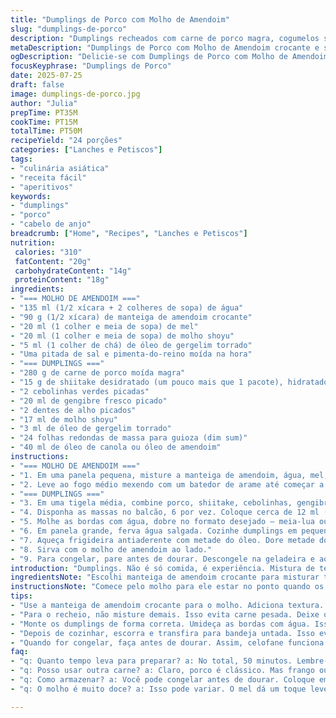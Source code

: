 ```yaml
---
title: "Dumplings de Porco com Molho de Amendoim"
slug: "dumplings-de-porco"
description: "Dumplings recheados com carne de porco magra, cogumelos shiitake hidratados e temperos típicos asiáticos. Acompanhados de um molho denso feito com manteiga de amendoim crocante, mel, molho shoyu e óleo de gergelim. Preparação envolve cozimento em água fervente, seguido de dourar na frigideira para textura crocante. Rendimento em torno de 24 unidades. Tempo total adaptado para 50 minutos. Receita sem lactose, ovos e sem farinhas especiais, fácil de adaptar e congelar."
metaDescription: "Dumplings de Porco com Molho de Amendoim crocante e saboroso. Uma experiência de textura e sabor da culinária asiática."
ogDescription: "Delicie-se com Dumplings de Porco com Molho de Amendoim, uma explosão de sabores e texturas em cada mordida."
focusKeyphrase: "Dumplings de Porco"
date: 2025-07-25
draft: false
image: dumplings-de-porco.jpg
author: "Julia"
prepTime: PT35M
cookTime: PT15M
totalTime: PT50M
recipeYield: "24 porções"
categories: ["Lanches e Petiscos"]
tags:
- "culinária asiática"
- "receita fácil"
- "aperitivos"
keywords:
- "dumplings"
- "porco"
- "cabelo de anjo"
breadcrumb: ["Home", "Recipes", "Lanches e Petiscos"]
nutrition: 
 calories: "310"
 fatContent: "20g"
 carbohydrateContent: "14g"
 proteinContent: "18g"
ingredients:
- "=== MOLHO DE AMENDOIM ==="
- "135 ml (1/2 xícara + 2 colheres de sopa) de água"
- "90 g (1/2 xícara) de manteiga de amendoim crocante"
- "20 ml (1 colher e meia de sopa) de mel"
- "20 ml (1 colher e meia de sopa) de molho shoyu"
- "5 ml (1 colher de chá) de óleo de gergelim torrado"
- "Uma pitada de sal e pimenta-do-reino moída na hora"
- "=== DUMPLINGS ==="
- "280 g de carne de porco moída magra"
- "15 g de shiitake desidratado (um pouco mais que 1 pacote), hidratado e picado"
- "2 cebolinhas verdes picadas"
- "20 ml de gengibre fresco picado"
- "2 dentes de alho picados"
- "17 ml de molho shoyu"
- "3 ml de óleo de gergelim torrado"
- "24 folhas redondas de massa para guioza (dim sum)"
- "40 ml de óleo de canola ou óleo de amendoim"
instructions:
- "=== MOLHO DE AMENDOIM ==="
- "1. Em uma panela pequena, misture a manteiga de amendoim, água, mel, molho shoyu, óleo de gergelim, sal e pimenta."
- "2. Leve ao fogo médio mexendo com um batedor de arame até começar a engrossar, cerca de 3 a 4 minutos. Retire."
- "=== DUMPLINGS ==="
- "3. Em uma tigela média, combine porco, shiitake, cebolinhas, gengibre, alho, molho shoyu e óleo de gergelim. Tempere com sal e pimenta e mexa até incorporar."
- "4. Disponha as massas no balcão, 6 por vez. Coloque cerca de 12 ml (2 colheres de chá) de recheio no centro de cada."
- "5. Molhe as bordas com água, dobre no formato desejado – meia-lua ou triângulo –, espremendo para fechar totalmente sem bolhas de ar."
- "6. Em panela grande, ferva água salgada. Cozinhe dumplings em pequenas porções por 2 a 3 minutos até firmar, escorra e transfira para uma bandeja untada com óleo."
- "7. Aqueça frigideira antiaderente com metade do óleo. Dore metade dos dumplings de cada lado até crocante e cor dourada."
- "8. Sirva com o molho de amendoim ao lado."
- "9. Para congelar, pare antes de dourar. Descongele na geladeira e aqueça no forno antes de servir."
introduction: "Dumplings. Não é só comida, é experiência. Mistura de textura, sabor de porco, shiitake firme, aroma de gengibre e alho. Molho denso e crocante que une tudo com manteiga de amendoim. Tempo? Quase uma hora, mas vale cada minuto. Cozinhar rápido, fritar com cuidado, ponto na massa, sal na medida certa. Congelar? Sim, o segredo da praticidade. Escolher tipos de massa faz diferença, mas ir no guioza é experiência clássica. Ásia que chega no prato, Brasil que aceita o tempero. Doce do mel no molho quebra o salgado e a gordura. Uma receita para fazer no sábado e devorar domingo – com cerveja gelada, se quiser."
ingredientsNote: "Escolhi manteiga de amendoim crocante para misturar textura no molho, diferente do tradicional que é mais liso. Shiitakes hidratados são mais aromáticos que frescos, e mais fáceis de armazenar. Óleo de canola ou amendoim para dourar, porque aguentam bem a temperatura alta sem queimar, óleo de gergelim só no molho para aroma, não queima rápido. Cebolinhas e gengibre fresquinhos são essenciais, dá um toque vibrante e fresco que contrasta com o corpo da carne e cogumelos. Qualquer massa para guioza serve, mas redondas dão menos trabalho na hora de fechar que os quadrados. Usei um pouco menos de carne e mais shiitake para balancear caloria e umami. Mel no molho traz um leve toque adocicado que equilibra o amendoim denso sem pesar."
instructionsNote: "Comece pelo molho para ele estar no ponto quando os dumplings saírem da frigideira. Importante mexer sempre para não pegar no fundo. Misture o recheio até ficar homogêneo, mas não exagere para evitar carne compacta demais. Molde rápido, coloque a água na borda da massa com o dedo, isso ajuda a grudar. Cozinhar na água fervente mas sem fervura forte para não abrir dumplings. A frigideira deve estar quente, mas óleo não pode fumegar – dourar rápido cada lado, senão fica oleoso. Pode congelar antes de fritar, facilita muito o preparo em casal ou família, descongela de véspera no frio. Reaquecimento no forno mantém crocância melhor que micro-ondas. Se quiser acentuar aroma, um tiquinho mais de óleo de gergelim no final, mas cuidado para não dominar demais."
tips:
- "Use a manteiga de amendoim crocante para o molho. Adiciona textura. Diferente do liso. Mix de sabores bem intenso. Se não achar, use a lisa. Mas crocante traz mais. O molho precisa estar denso. Aprenda a mexer. Cuidado com o fogo."
- "Para o recheio, não misture demais. Isso evita carne pesada. Deixe o shiitake picado menor. Assim, distribui bem. Gengibre e alho frescos são essenciais. Verduras vibrantes fazem diferença. Abuse das cebolinhas também. Não esqueça do sal."
- "Monte os dumplings de forma correta. Umideça as bordas com água. Isso ajuda a grudar. Dobre no formato que preferir. Atenção para não deixar ar lá dentro. Isso gera buracos depois. A água do cozimento deve estar fervente, mas não violenta. Senão, abre tudo."
- "Depois de cozinhar, escorra e transfira para bandeja untada. Isso evita que grudem. O tamanho das porções é crucial. Faça em pequenas quantidades de cada vez. Fritar rápido. Óleo quente, mas não fumegante. Crocância é o que se busca."
- "Quando for congelar, faça antes de dourar. Assim, celofane funciona melhor e não quebra. Para descongelar, isso é fácil. Coloque na geladeira. Aquecer depois, no forno. Mantém a crocância. Se preferir, adicione um toque de óleo de gergelim no final."
faq:
- "q: Quanto tempo leva para preparar? a: No total, 50 minutos. Lembre-se que o molho é rápido. Os dumplings demandam atenção. Uma hora é suficiente. Prepare o molho antes."
- "q: Posso usar outra carne? a: Claro, porco é clássico. Mas frango ou tofu também servem. Ajuste tempero. Se usar carne magra, coloque mais shiitake. Funciona bem para umami."
- "q: Como armazenar? a: Você pode congelar antes de dourar. Coloque em bandeja com espaço. Evitar que grudem. Também, depois de prontos. Reaqueça no forno. Não no micro-ondas."
- "q: O molho é muito doce? a: Isso pode variar. O mel dá um toque leve. Reduza a quantidade se preferir. Use shoyu salgado. Equilibre a receita. Faça ao seu gosto."

---
```

